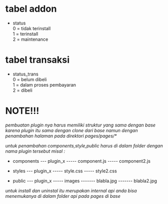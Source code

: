 # tabel addon

- status <br/>
  0 = tidak terinstall <br/>
  1 = terinstall<br/>
  2 = maintenance<br/>

# tabel transaksi

- status_trans<br/>
  0 = belum dibeli<br/>
  1 = dalam proses pembayaran<br/>
  2 = dibeli<br/>

# NOTE!!!

 *pembuatan plugin nya harus memiliki struktur yang sama dengan base karena plugin itu sama dengan clone dari base namun dengan penambahan halaman pada direktori pages/pages/\**

 *untuk penambahan components,style,public harus di dalam folder dengan nama plugin tersebut misal :*

- components
  --- plugin_x
  ----- component.js
  ----- component2.js

- styles
  --- plugin_x
  ----- style.css
  ----- style2.css

- public
  --- plugin_x
  ----- images
  ------- blabla.jpg
  ------- blabla2.jpg

*untuk install dan uninstal itu merupakan internal api anda bisa menemukanya di dalam folder api pada pages di base*

